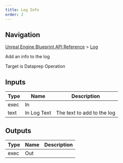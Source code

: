```yaml
---
title: Log Info
order: 2
---
```

## Navigation

[Unreal Engine Blueprint API Reference](https://dev.epicgames.com/documentation/en-us/unreal-engine/BlueprintAPI) > [Log](https://dev.epicgames.com/documentation/en-us/unreal-engine/BlueprintAPI/Log)

Add an info to the log

Target is Dataprep Operation

## Inputs

| Type | Name | Description |
| --- | --- | --- |
| exec | In |  |
| text | In Log Text | The text to add to the log |

## Outputs

| Type | Name | Description |
| --- | --- | --- |
| exec | Out |  |
